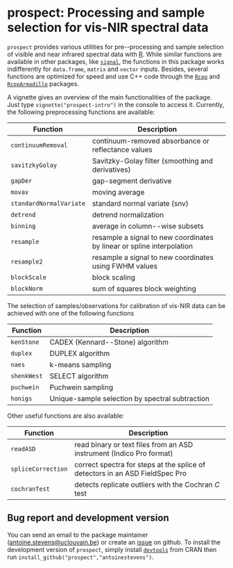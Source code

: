 # prospect: Processing and sample selection for vis-NIR spectral data

`prospect` provides various utilities for pre--processing and sample selection of visible and near infrared spectral data with [R](http://cran.r-project.org/). While similar functions are available in other packages, like [`signal`](http://cran.r-project.org/web/packages/signal/index.html), the functions in this package works indifferently for `data.frame`, `matrix` and `vector` inputs. Besides, several functions are optimized for speed and use C++ code through the [`Rcpp`](http://cran.r-project.org/web/packages/Rcpp/index.html) and [`RcppArmadillo`](http://cran.r-project.org/web/packages/RcppArmadillo/index.html) packages.

A vignette gives an overview of the main functionalities of the package. Just type `vignette("prospect-intro")` in the console to access it. Currently, the following preprocessing functions are available:

| Function                | Description                                                            |
| ----------------------- | ---------------------------------------------------------------------- |
| `continuumRemoval`      | continuum-removed absorbance or reflectance values                     |
| `savitzkyGolay`         | Savitzky-Golay filter (smoothing and derivatives)                      |
| `gapDer`                | gap-segment derivative                                                 |
| `movav`                 | moving average                                                         |
| `standardNormalVariate` | standard normal variate (snv)                                          |
| `detrend`               | detrend normalization                                                  |
| `binning`               | average in column--wise subsets                                        |
| `resample`              | resample a signal to new coordinates by linear or spline interpolation |
| `resample2`             | resample a signal to new coordinates using FWHM values                 |
| `blockScale`            | block scaling                                                          | 
| `blockNorm`             | sum of squares block weighting                                         |

The selection of samples/observations for calibration of vis-NIR data can be achieved with one of the following functions

| Function    |   Description                                   |
|------------ | ----------------------------------------------- |
| `kenStone`  | CADEX (Kennard--Stone) algorithm                |
| `duplex`    | DUPLEX algorithm                                |
| `naes`      | k-means sampling                                |
| `shenkWest` | SELECT algorithm                                |
| `puchwein`  | Puchwein sampling                               |
| `honigs`    | Unique-sample selection by spectral subtraction |

Other useful functions are also available:

| Function           | Description                                                                  |
| ------------------ | ---------------------------------------------------------------------------- |
| `readASD`          | read binary or text files from an ASD instrument (Indico Pro format)         |
| `spliceCorrection` | correct spectra for steps at the splice of detectors in an ASD FieldSpec Pro | 
| `cochranTest`      | detects replicate outliers with the Cochran _C_ test                         |

## Bug report and development version

You can send an email to the package maintainer (<antoine.stevens@uclouvain.be>) or create an [issue](http://github.com/antoinestevens/prospect/issues) on github. To install the development version of `prospect`, simply install [`devtools`](http://cran.r-project.org/web/packages/devtools/index.html) from CRAN then run `install_github("prospect","antoinestevens")`.
